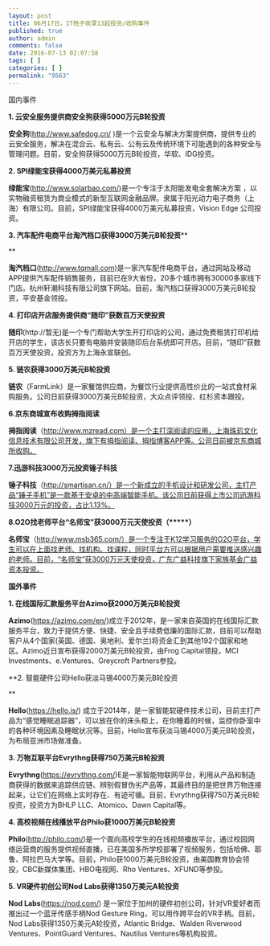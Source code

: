 ```yaml
---
layout: post
title: 06月17日，IT桔子收录13起投资/收购事件
published: true
author: admin
comments: false
date: 2016-07-13 02:07:58
tags: [ ]
categories: [ ]
permalink: "9563"
---
```

国内事件

**1. 云安全服务提供商安全狗获得5000万元B轮投资**

**安全狗**(http://www.safedog.cn/ )是一个云安全与解决方案提供商，提供专业的云安全服务，解决在混合云、私有云、公有云及传统环境下可能遇到的各种安全与管理问题。目前，安全狗获得5000万元B轮投资，华软、IDG投资。

**2. SPI绿能宝获得4000万美元私募投资**

**绿能宝**(http://www.solarbao.com/)是一个专注于太阳能发电全套解决方案 ，以实物融资租赁为商业模式的新型互联网金融品牌。隶属于阳光动力电子商务（上海）有限公司。目前，SPI绿能宝获得4000万美元私募投资，Vision Edge 公司投资。

**3. 汽车配件电商平台淘汽档口获得3000万美元B轮投资****
  
** 
  
**淘汽档口**(http://www.tqmall.com)是一家汽车配件电商平台，通过网站及移动APP提供汽车配件销售服务，目前已在9大省份，20多个城市拥有30000多家线下门店。杭州轩潮科技有限公司旗下网站。目前，淘汽档口获得3000万美元B轮投资，平安基金领投。

**4. 打印店开店服务提供商“随印”获数百万天使投资**

**随印**(http://暂无)是一个专门帮助大学生开打印店的公司，通过免费租赁打印机给开店的学生，该店长只要有电脑并安装随印后台系统即可开店。目前，“随印”获数百万天使投资，投资方为上海永宣联创。

**5. 链农获得3000万美元B轮投资**

**链农**（FarmLink）是一家餐馆供应商，为餐饮行业提供高性价比的一站式食材采购服务。公司日前获得3000万美元B轮投资，大众点评领投、红杉资本跟投。

**6.京东商城宣布收购拇指阅读**

**拇指阅读**（http://www.mzread.com）是一个主打深阅读的应用，上海珠玑文化信息技术有限公司开发，旗下有拇指阅读、拇指博客APP等。公司日前被京东商城所收购。

**7.迅游科技3000万元投资锤子科技**

**锤子科技**（http://smartisan.cn/）是一个新成立的手机设计和研发公司，主打产品“锤子手机”是一款基于安卓的中高端智能手机。该公司日前获得上市公司迅游科技3000万元的投资，占比1.13%。

**8.O2O找老师平台“名师宝”获3000万元天使投资（\*****）**

**名师宝**（http://www.msb365.com/）是一个专注于K12学习服务的O2O平台，学生可以在上面找老师、找机构、找课程，同时平台方可以根据用户需要推送感兴趣的老师。目前，“名师宝”获3000万元天使投资，广东广益科技旗下家族基金广益资本投资。

**国外事件**

**1. 在线国际汇款服务平台Azimo获2000万美元B轮投资**

**Azimo**(https://azimo.com/en/)成立于2012年，是一家来自英国的在线国际汇款服务平台，致力于提供方便、快捷、安全且手续费低廉的国际汇款，目前可以帮助客户从4个国家(英国、德国、奥地利、爱尔兰)将资金汇到其他192个国家和地区。Azimo近日宣布获得2000万美元B轮投资，由Frog Capital领投，MCI Investments、e.Ventures、Greycroft Partners参投。

**2. 智能硬件公司Hello获淡马锡4000万美元B轮投资
  
** 
  
**Hello**(https://hello.is/) 成立于2014年，是一家智能软硬件技术公司，目前主打产品为“感觉睡眠追踪器”，可以放在你的床头柜上，在你睡着的时候，监控你卧室中的各种环境因素及睡眠状况等。目前，Hello宣布获淡马锡4000万美元B轮投资，为布局亚洲市场做准备。

**3. 万物互联平台Evrythng获得750万美元B轮投资**

**Evrythng**(https://evrythng.com/)E是一家智能物联网平台，利用从产品和制造商获得的数据来追踪供应链、辨别假冒伪劣产品等，其最终目的是把世界万物连接起来，让它们在网络上实时存在、有迹可循。目前，Evrythng获得750万美元B轮投资，投资方为BHLP LLC、Atomico、Dawn Capital等。

**4. 高校视频在线播放平台Philo获1000万美元B轮投资**

**Philo**(http://philo.com/)是一个面向高校学生的在线视频播放平台，通过校园网络运营商的服务提供视频直播，已在美国多所学校部署了视频服务，包括哈佛、耶鲁、阿拉巴马大学等。目前，Philo获1000万美元B轮投资，由美国教育协会领投，CBC新媒体集团、HBO电视网、Rho Ventures、XFUND等参投。

**5. VR硬件初创公司Nod Labs获得1350万美元A轮投资**

**Nod Labs**(https://nod.com/) 是一家位于加州的硬件初创公司，针对VR爱好者而推出过一个蓝牙传感手柄Nod Gesture Ring，可以用作跨平台的VR手柄。目前，Nod Labs获得1350万美元A轮投资，Atlantic Bridge、Walden Riverwood Ventures、PointGuard Ventures、Nautilus Ventures等机构投资。

&nbsp;